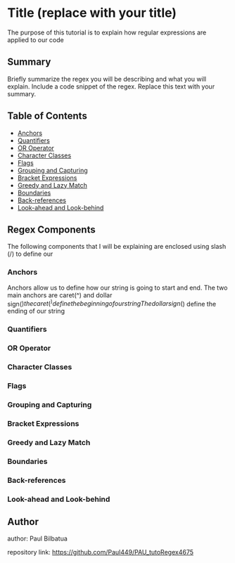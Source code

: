 # Title (replace with your title)

The purpose of this tutorial is to explain how regular expressions are applied to our code

## Summary

Briefly summarize the regex you will be describing and what you will explain. Include a code snippet of the regex. Replace this text with your summary.

## Table of Contents

- [Anchors](#anchors)
- [Quantifiers](#quantifiers)
- [OR Operator](#or-operator)
- [Character Classes](#character-classes)
- [Flags](#flags)
- [Grouping and Capturing](#grouping-and-capturing)
- [Bracket Expressions](#bracket-expressions)
- [Greedy and Lazy Match](#greedy-and-lazy-match)
- [Boundaries](#boundaries)
- [Back-references](#back-references)
- [Look-ahead and Look-behind](#look-ahead-and-look-behind)

## Regex Components
The following components that I will be explaining are enclosed using slash (/)
to define our

### Anchors

Anchors allow us to define how our string is going to start and end. The two main anchors are caret(^) and dollar sign($)
the caret(^) define the beginning of our string
The dollar sign($) define the ending of our string

### Quantifiers

### OR Operator

### Character Classes

### Flags

### Grouping and Capturing

### Bracket Expressions

### Greedy and Lazy Match

### Boundaries

### Back-references

### Look-ahead and Look-behind

## Author

author: Paul Bilbatua

repository link: https://github.com/Paul449/PAU_tutoRegex4675
